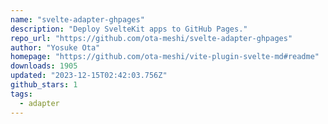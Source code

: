 ```yaml
---
name: "svelte-adapter-ghpages"
description: "Deploy SvelteKit apps to GitHub Pages."
repo_url: "https://github.com/ota-meshi/svelte-adapter-ghpages"
author: "Yosuke Ota"
homepage: "https://github.com/ota-meshi/vite-plugin-svelte-md#readme"
downloads: 1905
updated: "2023-12-15T02:42:03.756Z"
github_stars: 1
tags: 
  - adapter
---
```

